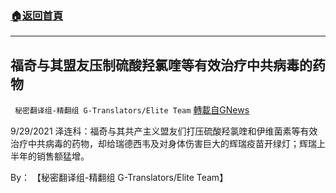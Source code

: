 ###  [:house:返回首頁](https://github.com/ourhimalayas/txt)
---


## 福奇与其盟友压制硫酸羟氯喹等有效治疗中共病毒的药物
` 秘密翻译组-精翻组 G-Translators/Elite Team` [轉載自GNews](https://gnews.org/zh-hans/1580667/)

9/29/2021 泽连科：福奇与其共产主义盟友们打压硫酸羟氯喹和伊维菌素等有效治疗中共病毒的药物，却给瑞德西韦及对身体伤害巨大的辉瑞疫苗开绿灯；辉瑞上半年的销售额猛增。

By： 【秘密翻译组-精翻组 G-Translators/Elite Team】
